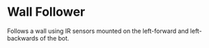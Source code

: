 Wall Follower
=============

Follows a wall using IR sensors mounted on the left-forward and left-backwards of the bot.
